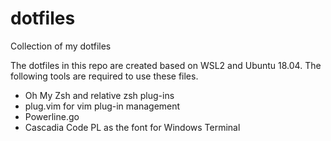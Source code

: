 # dotfiles
Collection of my dotfiles

The dotfiles in this repo are created based on WSL2 and Ubuntu 18.04. The following tools are required to use these files. 

- Oh My Zsh and relative zsh plug-ins
- plug.vim for vim plug-in management
- Powerline.go
- Cascadia Code PL as the font for Windows Terminal

